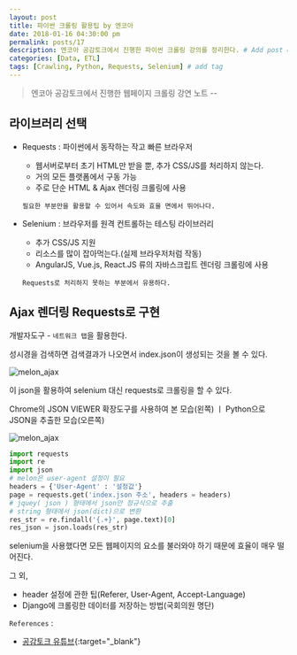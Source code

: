 ```yaml
---
layout: post
title: 파이썬 크롤링 활용팁 by 엔코아
date: 2018-01-16 04:30:00 pm
permalink: posts/17
description: 엔코아 공감토크에서 진행한 파이썬 크롤링 강의를 정리한다. # Add post description (optional)
categories: [Data, ETL]
tags: [Crawling, Python, Requests, Selenium] # add tag
---
```


> 엔코아 공감토크에서 진행한 웹페이지 크롤링 강연 노트 -- 

## 라이브러리 선택

* Requests : 파이썬에서 동작하는 작고 빠른 브라우저

    * 웹서버로부터 초기 HTML만 받을 뿐, 추가 CSS/JS를 처리하지 않는다.     
    * 거의 모든 플랫폼에서 구동 가능
    * 주로 단순 HTML & Ajax 렌더링 크롤링에 사용

    `필요한 부분만을 활용할 수 있어서 속도와 효율 면에서 뛰어나다.`
    
* Selenium : 브라우저를 원격 컨트롤하는 테스팅 라이브러리

    * 추가 CSS/JS 지원
    * 리소스를 많이 잡아먹는다.(실제 브라우저처럼 작동)
    * AngularJS, Vue.js, React.JS 류의 자바스크립트 렌더링 크롤링에 사용

    `Requests로 처리하지 못하는 부분에서 유용하다.`

## Ajax 렌더링 Requests로 구현

개발자도구 - `네트워크 탭`을 활용한다.

성시경을 검색하면 검색결과가 나오면서 index.json이 생성되는 것을 볼 수 있다.

![melon_ajax]({{site.baseurl}}/assets/img/python/ajax_ex1.png)

이 json을 활용하여 selenium 대신 requests로 크롤링을 할 수 있다.

Chrome의 JSON VIEWER 확장도구를 사용하여 본 모습(왼쪽) ㅣ Python으로 JSON을 추출한 모습(오른쪽)

![melon_ajax]({{site.baseurl}}/assets/img/python/ajax_ex2.png)

``` python
import requests
import re
import json
# melon은 user-agent 설정이 필요
headers = {'User-Agent' : '설정값'}
page = requests.get('index.json 주소', headers = headers)
# jquey( json ) 형태에서 json만 정규식으로 추출
# string 형태에서 json(dict)으로 변환
res_str = re.findall('{.+}', page.text)[0]
res_json = json.loads(res_str)
```

selenium을 사용했다면 모든 웹페이지의 요소를 불러와야 하기 때문에 효율이 매우 떨어진다.

그 외, 
* header 설정에 관한 팁(Referer, User-Agent, Accept-Language)
* Django에 크롤링한 데이터를 저장하는 방법(국회의원 명단)

`References` : 

* [공감토크 유튜브](https://www.youtube.com/watch?v=7oywlTwAe0A){:target="_blank"}